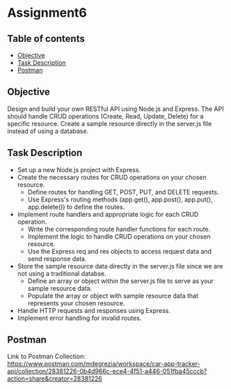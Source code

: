 # Assignment6

## Table of contents  
* [Objective](#Objective)
* [Task Description](#Task-description)
* [Postman](#Postman-link)

## Objective
Design and build your own RESTful API using Node.js and Express. The API should handle CRUD operations 
(Create, Read, Update, Delete) for a specific resource. Create a sample resource directly in the 
server.js file instead of using a database.

## Task Description

* Set up a new Node.js project with Express.
* Create the necessary routes for CRUD operations on your chosen resource.
  * Define routes for handling GET, POST, PUT, and DELETE requests.
  * Use Express's routing methods (app.get(), app.post(), app.put(), app.delete()) to define the routes.
* Implement route handlers and appropriate logic for each CRUD operation.
  * Write the corresponding route handler functions for each route.
  * Implement the logic to handle CRUD operations on your chosen resource.
  * Use the Express req and res objects to access request data and send response data.
* Store the sample resource data directly in the server.js file since we are not using a traditional databse.
  * Define an array or object within the server.js file to serve as your sample resource data.
  * Populate the array or object with sample resource data that represents your chosen resource.
* Handle HTTP requests and responses using Express.
* Implement error handling for invalid routes.

## Postman
Link to Postman Collection: https://www.postman.com/mdegrezia/workspace/car-app-tracker-api/collection/28381226-0b4d966c-ece4-4f51-a446-051fba45cccb?action=share&creator=28381226

